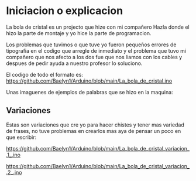 # Iniciacion o explicacion

La bola de cristal es un projecto que hize con mi compañero Hazla donde el hizo la parte de montaje y yo hice la parte de programacion.

Los problemas que tuvimos o que tuve yo fueron pequeños errores de tipografia en el codigo que arregle de inmediato y el problema que tuvo mi compañero que nos afecto a los dos fue que nos liamos con los cables y despues de pedir ayuda a nuestro profesor lo soluciono.

El codigo de todo el formato es: https://github.com/Baelyn1/Arduino/blob/main/La_bola_de_cristal.ino

Unas imaguenes de ejemplos de palabras que se hizo en la maquina:




## Variaciones

Estas son variaciones que cre yo para hacer chistes y tener mas variedad de frases, no tuve problemas en crearlos mas aya de pensar un poco en que escribir:

https://github.com/Baelyn1/Arduino/blob/main/La_bola_de_cristal_variacion_.1_.ino

https://github.com/Baelyn1/Arduino/blob/main/La_bola_de_cristal_variacion_.2_.ino
